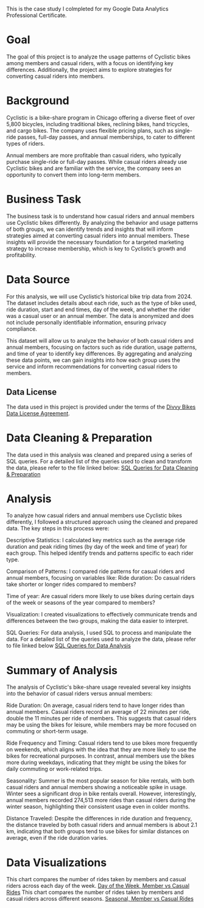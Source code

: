 

This is the case study I colmpleted for my Google Data Analytics Professional Certificate.

# **Goal**
The goal of this project is to analyze the usage patterns of Cyclistic bikes among members and casual riders, with a focus on identifying key differences. Additionally, the project aims to explore strategies for converting casual riders into members.

# **Background**
Cyclistic is a bike-share program in Chicago offering a diverse fleet of over 5,800 bicycles, including traditional bikes, reclining bikes, hand tricycles, and cargo bikes. The company uses flexible pricing plans, such as single-ride passes, full-day passes, and annual memberships, to cater to different types of riders.

Annual members are more profitable than casual riders, who typically purchase single-ride or full-day passes. While casual riders already use Cyclistic bikes and are familiar with the service, the company sees an opportunity to convert them into long-term members.

# **Business Task**
The business task is to understand how casual riders and annual members use Cyclistic bikes differently. By analyzing the behavior and usage patterns of both groups, we can identify trends and insights that will inform strategies aimed at converting casual riders into annual members. These insights will provide the necessary foundation for a targeted marketing strategy to increase membership, which is key to Cyclistic’s growth and profitability.

# **Data Source**
For this analysis, we will use Cyclistic’s historical bike trip data from 2024. The dataset includes details about each ride, such as the type of bike used, ride duration, start and end times, day of the week, and whether the rider was a casual user or an annual member. The data is anonymized and does not include personally identifiable information, ensuring privacy compliance.

This dataset will allow us to analyze the behavior of both casual riders and annual members, focusing on factors such as ride duration, usage patterns, and time of year to identify key differences. By aggregating and analyzing these data points, we can gain insights into how each group uses the service and inform recommendations for converting casual riders to members.

## Data License

The data used in this project is provided under the terms of the [Divvy Bikes Data License Agreement](https://divvybikes.com/data-license-agreement).

# **Data Cleaning & Preparation**
The data used in this analysis was cleaned and prepared using a series of SQL queries. For a detailed list of the queries used to clean and transform the data, please refer to the file linked below:
[SQL Queries for Data Cleaning & Preparation](https://github.com/Data-cat750/analytics-portfolio/blob/main/Cyclistic/SQL)

# **Analysis**
To analyze how casual riders and annual members use Cyclistic bikes differently, I followed a structured approach using the cleaned and prepared data. The key steps in this process were:

Descriptive Statistics: I calculated key metrics such as the average ride duration and peak riding times (by day of the week and time of year) for each group. This helped identify trends and patterns specific to each rider type.

Comparison of Patterns: I compared ride patterns for casual riders and annual members, focusing on variables like:
  Ride duration: Do casual riders take shorter or longer rides compared to members?
  
  Time of year: Are casual riders more likely to use bikes during certain days of the week or seasons of the year compared to members?

  Visualization: I created visualizations to effectively communicate trends and differences between the two groups, making the data easier to interpret.

SQL Queries: For data analysis, I used SQL to process and manipulate the data. For a detailed list of the queries used to analyze the data, please refer to file linked below
[SQL Queries for Data Analysis](https://github.com/Data-cat750/analytics-portfolio/blob/main/Cyclistic/SQL%20Analysis)

# **Summary of Analysis**
The analysis of Cyclistic's bike-share usage revealed several key insights into the behavior of casual riders versus annual members:

Ride Duration: On average, casual riders tend to have longer rides than annual members. Casual riders record an average of 22 minutes per ride, double the 11 minutes per ride of members. This suggests that casual riders may be using the bikes for leisure, while members may be more focused on commuting or short-term usage.

Ride Frequency and Timing:
Casual riders tend to use bikes more frequently on weekends, which aligns with the idea that they are more likely to use the bikes for recreational purposes.
In contrast, annual members use the bikes more during weekdays, indicating that they might be using the bikes for daily commuting or work-related trips.

Seasonality:
Summer is the most popular season for bike rentals, with both casual riders and annual members showing a noticeable spike in usage.
Winter sees a significant drop in bike rentals overall. However, interestingly, annual members recorded 274,513 more rides than casual riders during the winter season, highlighting their consistent usage even in colder months.

Distance Traveled: Despite the differences in ride duration and frequency, the distance traveled by both casual riders and annual members is about 2.1 km, indicating that both groups tend to use bikes for similar distances on average, even if the ride duration varies.


# **Data Visualizations**

This chart compares the number of rides taken by members and casual riders across each day of the week.
[Day of the Week, Member vs Casual Rides](https://public.tableau.com/views/BikeRentalsbyDayAComparisonofMemberandCasualRiders/Sheet3?:language=en-US&:sid=&:redirect=auth&:display_count=n&:origin=viz_share_link)
This chart compares the number of rides taken by members and casual riders across different seasons.
[Seasonal, Member vs Casual Rides](https://public.tableau.com/views/BikeRentalsAnalysis_17387987204010/Sheet3?:language=en-US&:sid=&:redirect=auth&:display_count=n&:origin=viz_share_link)
